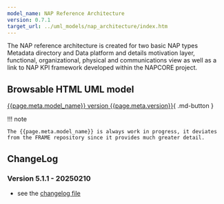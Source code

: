 ```yaml
---
model_name: NAP Reference Architecture
version: 0.7.1
target_url: ../uml_models/nap_architecture/index.htm
---
```


The NAP reference architecture is created for two basic NAP types Metadata directory and Data platform and details motivation layer, functional, organizational, physical and communications view as well as a link to NAP KPI framework developed within the NAPCORE project.

## Browsable HTML UML model

[{{page.meta.model_name}} version {{page.meta.version}}]({{page.meta.target_url}}){ .md-button }

!!! note

    The {{page.meta.model_name}} is always work in progress, it deviates from the FRAME repository since it provides much greater detail. 

## ChangeLog

### Version 5.1.1 - 20250210 

- see the [changelog file](uml_models/changelog.docx)


